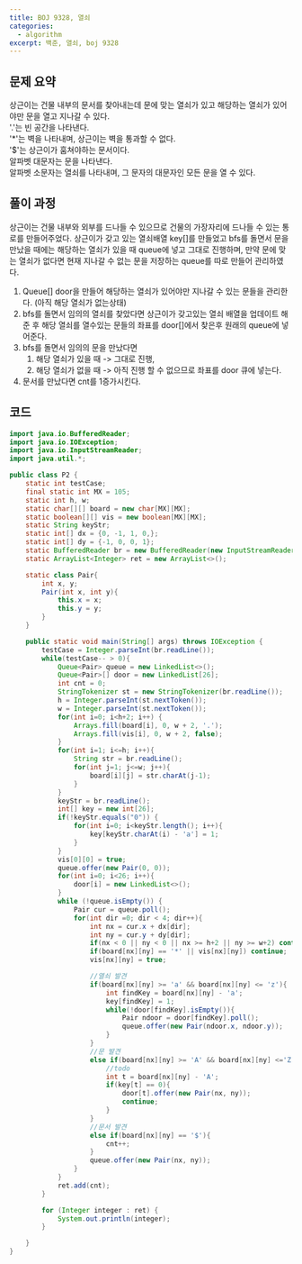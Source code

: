 ```yaml
---
title: BOJ 9328, 열쇠
categories:
  - algorithm
excerpt: 백준, 열쇠, boj 9328
---
```


## 문제 요약
상근이는 건물 내부의 문서를 찾아내는데 문에 맞는 열쇠가 있고 해당하는 열쇠가 있어야만 문을 열고 지나갈 수 있다.
</br>
'.'는 빈 공간을 나타낸다.  
'*'는 벽을 나타내며, 상근이는 벽을 통과할 수 없다.  
'$'는 상근이가 훔쳐야하는 문서이다.  
알파벳 대문자는 문을 나타낸다.  
알파벳 소문자는 열쇠를 나타내며, 그 문자의 대문자인 모든 문을 열 수 있다.  

## 풀이 과정

상근이는 건물 내부와 외부를 드나들 수 있으므로 건물의 가장자리에 드나들 수 있는 통로를 만들어주었다.
상근이가 갖고 있는 열쇠배열 key[]를 만들었고 bfs를 돌면서 문을 만났을 때에는 해당하는 열쇠가 있을 때 queue에 넣고 그대로 진행하며, 만약 문에 맞는 열쇠가 없다면
현재 지나갈 수 없는 문을 저장하는 queue를 따로 만들어 관리하였다.

1. Queue<Pair>[] door을 만들어 해당하는 열쇠가 있어야만 지나갈 수 있는 문들을 관리한다. (아직 해당 열쇠가 없는상태)
2. bfs를 돌면서 임의의 열쇠를 찾았다면 상근이가 갖고있는 열쇠 배열을 업데이트 해준 후 해당 열쇠를 열수있는 문들의 좌표를
door[]에서 찾은후 원래의 queue에 넣어준다.
3. bfs를 돌면서 임의의 문을 만났다면 
   1. 해당 열쇠가 있을 때 -> 그대로 진행,
   2. 해당 열쇠가 없을 때 -> 아직 진행 할 수 없으므로 좌표를 door 큐에 넣는다.
4. 문서를 만났다면 cnt를 1증가시킨다.

## 코드
```java
import java.io.BufferedReader;
import java.io.IOException;
import java.io.InputStreamReader;
import java.util.*;

public class P2 {
    static int testCase;
    final static int MX = 105;
    static int h, w;
    static char[][] board = new char[MX][MX];
    static boolean[][] vis = new boolean[MX][MX];
    static String keyStr;
    static int[] dx = {0, -1, 1, 0,};
    static int[] dy = {-1, 0, 0, 1};
    static BufferedReader br = new BufferedReader(new InputStreamReader(System.in));
    static ArrayList<Integer> ret = new ArrayList<>();

    static class Pair{
        int x, y;
        Pair(int x, int y){
            this.x = x;
            this.y = y;
        }
    }

    public static void main(String[] args) throws IOException {
        testCase = Integer.parseInt(br.readLine());
        while(testCase-- > 0){
            Queue<Pair> queue = new LinkedList<>();
            Queue<Pair>[] door = new LinkedList[26];
            int cnt = 0;
            StringTokenizer st = new StringTokenizer(br.readLine());
            h = Integer.parseInt(st.nextToken());
            w = Integer.parseInt(st.nextToken());
            for(int i=0; i<h+2; i++) {
                Arrays.fill(board[i], 0, w + 2, '.');
                Arrays.fill(vis[i], 0, w + 2, false);
            }
            for(int i=1; i<=h; i++){
                String str = br.readLine();
                for(int j=1; j<=w; j++){
                    board[i][j] = str.charAt(j-1);
                }
            }
            keyStr = br.readLine();
            int[] key = new int[26];
            if(!keyStr.equals("0")) {
                for(int i=0; i<keyStr.length(); i++){
                    key[keyStr.charAt(i) - 'a'] = 1;
                }
            }
            vis[0][0] = true;
            queue.offer(new Pair(0, 0));
            for(int i=0; i<26; i++){
                door[i] = new LinkedList<>();
            }
            while (!queue.isEmpty()) {
                Pair cur = queue.poll();
                for(int dir =0; dir < 4; dir++){
                    int nx = cur.x + dx[dir];
                    int ny = cur.y + dy[dir];
                    if(nx < 0 || ny < 0 || nx >= h+2 || ny >= w+2) continue;
                    if(board[nx][ny] == '*' || vis[nx][ny]) continue;
                    vis[nx][ny] = true;

                    //열쇠 발견
                    if(board[nx][ny] >= 'a' && board[nx][ny] <= 'z'){
                        int findKey = board[nx][ny] - 'a';
                        key[findKey] = 1;
                        while(!door[findKey].isEmpty()){
                            Pair ndoor = door[findKey].poll();
                            queue.offer(new Pair(ndoor.x, ndoor.y));
                        }
                    }
                    //문 발견
                    else if(board[nx][ny] >= 'A' && board[nx][ny] <='Z'){
                        //todo
                        int t = board[nx][ny] - 'A';
                        if(key[t] == 0){
                            door[t].offer(new Pair(nx, ny));
                            continue;
                        }
                    }
                    //문서 발견
                    else if(board[nx][ny] == '$'){
                        cnt++;
                    }
                    queue.offer(new Pair(nx, ny));
                }
            }
            ret.add(cnt);
        }

        for (Integer integer : ret) {
            System.out.println(integer);
        }

    }
}

```
